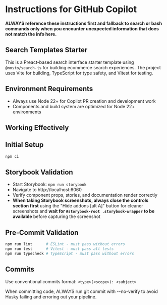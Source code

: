 # Instructions for GitHub Copilot

**ALWAYS reference these instructions first and fallback to search or bash commands only when you encounter unexpected information that does not match the info here.**

## Search Templates Starter

This is a Preact-based search interface starter template using `@nosto/search-js` for building ecommerce search experiences. The project uses Vite for building, TypeScript for type safety, and Vitest for testing.

## Environment Requirements

- Always use Node 22+ for Copilot PR creation and development work
- Components and build system are optimized for Node 22+ environments

## Working Effectively

## Initial Setup

```bash
npm ci
```

## Storybook Validation

- Start Storybook: `npm run storybook`
- Navigate to http://localhost:6060
- Verify component props, stories, and documentation render correctly
- **When taking Storybook screenshots, always close the controls section first** using the "Hide addons [alt A]" button for cleaner screenshots and **wait for `#storybook-root .storybook-wrapper` to be available** before capturing the screenshot

## Pre-Commit Validation

```bash
npm run lint      # ESLint - must pass without errors
npm run test      # Vitest - must pass all tests
npm run typecheck # TypeScript - must pass without errors
```

## Commits

Use conventional commits format: `<type>(<scope>): <subject>`

When committing code, ALWAYS run git commit with --no-verify to avoid Husky failing and erroring out your pipeline.
